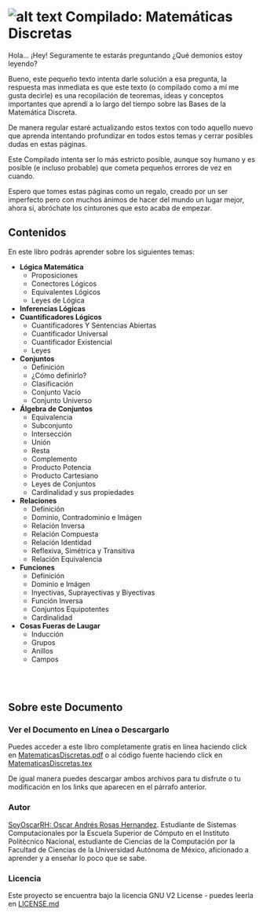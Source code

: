 # ![alt text](https://secure.gravatar.com/blavatar/4560c02ab420ca3cefc52ab44e8aefc1?s=32) Compilado: Matemáticas Discretas

Hola... ¡Hey! Seguramente te estarás preguntando ¿Qué demonios estoy leyendo?
Bueno, este pequeño texto intenta darle solución a esa pregunta, la respuesta mas inmediata es que este texto (o compilado como a mí me gusta decirle) es una recopilación de teoremas, ideas y conceptos importantes que aprendí a lo largo del tiempo sobre las Bases de la Matemática Discreta.
De manera regular estaré actualizando estos textos con todo aquello nuevo que aprenda intentando profundizar en todos estos temas y cerrar posibles dudas en estas páginas.
Este Compilado intenta ser lo más estricto posible, aunque soy humano y es posible (e incluso probable) que cometa pequeños errores de vez en cuando.
Espero que tomes estas páginas como un regalo, creado por un ser imperfecto pero con muchos ánimos de hacer del mundo un lugar mejor, ahora si, abróchate los cinturones que esto acaba de empezar.

## Contenidos

En este libro podrás aprender sobre los siguientes temas:

- **Lógica Matemática**
	- Proposiciones
	- Conectores Lógicos
	- Equivalentes Lógicos
	- Leyes de Lógica
- **Inferencias Lógicas**
- **Cuantificadores Lógicos**
	-  	Cuantificadores Y Sentencias Abiertas
	-   Cuantificador Universal
	-   Cuantificador Existencial
	-   Leyes
- **Conjuntos**
	- Definición
	- ¿Cómo definirlo?
	- Clasificación
	- Conjunto Vacío
	- Conjunto Universo
- **Álgebra de Conjuntos**
	- Equivalencia
	- Subconjunto
	- Intersección
	- Unión
	- Resta
	- Complemento
	- Producto Potencia
	- Producto Cartesiano
	- Leyes de Conjuntos
	- Cardinalidad y sus propiedades
- **Relaciones**
	- Definición
	- Dominio, Contradominio e Imágen
	- Relación Inversa
	- Relación Compuesta
	- Relación Identidad
	- Reflexiva, Simétrica y Transitiva
	- Relación Equivalencia
- **Funciones**
	- Definición
	- Dominio e Imágen
	- Inyectivas, Suprayectivas y Biyectivas
	- Función Inversa
	- Conjuntos Equipotentes
	- Cardinalidad
- **Cosas Fueras de Laugar**
	- Inducción
	- Grupos
	- Anillos
	- Campos

<br><br>

## Sobre este Documento

### Ver el Documento en Línea o Descargarlo

Puedes acceder a este libro completamente gratis en línea haciendo click en [MatematicasDiscretas.pdf](MatematicasDiscretas.pdf) o al código fuente haciendo click en [MatematicasDiscretas.tex](MatematicasDiscretas.tex)

De igual manera puedes descargar ambos archivos para tu disfrute o tu modificación en los links que aparecen en el párrafo anterior.


### Autor

[SoyOscarRH:  Oscar Andrés Rosas Hernandez](https://github.com/SoyOscarRH). Estudiante de Sistemas Computacionales por la Escuela Superior de Cómputo en el Instituto Politécnico Nacional, estudiante de Ciencias de la Computación por la Facultad de Ciencias de la Universidad Autónoma de México, aficionado a aprender y a enseñar lo poco que se sabe.

### Licencia

Este proyecto se encuentra bajo la licencia  GNU V2 License - puedes leerla en [LICENSE.md](LICENSE.md)

<br><br>